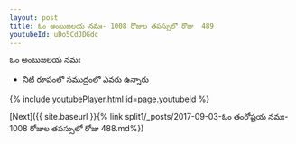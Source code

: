 ```yaml
---
layout: post
title: ఓం అంబుజలయ నమః- 1008 రోజుల తపస్సులో రోజు  489
youtubeId: uDo5CdJDGdc
---
```

 
 
 ఓం అంబుజలయ నమః  
 
 -  నీటి రూపంలో సముద్రంలో ఎవరు ఉన్నారు 
 
  
 
  
 
 
 
 
 
 


{% include youtubePlayer.html id=page.youtubeId %}
 
[Next]({{ site.baseurl }}{% link  split1/_posts/2017-09-03-ఓం తంరోష్టయ నమః- 1008 రోజుల తపస్సులో రోజు  488.md%})
 
